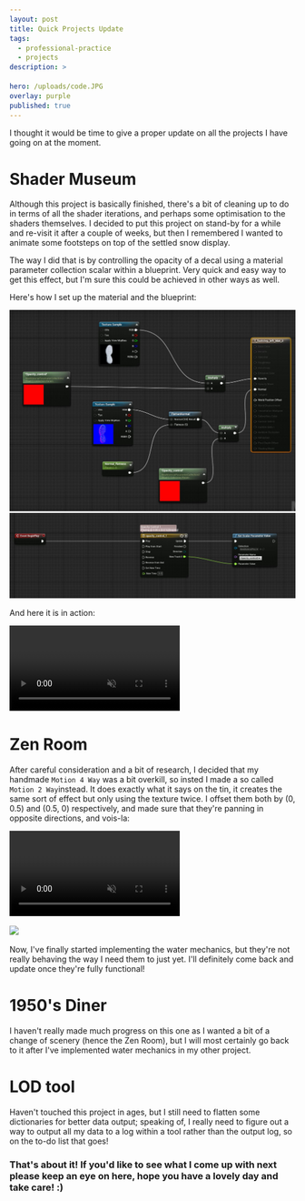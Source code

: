 ```yaml
---
layout: post
title: Quick Projects Update
tags:
  - professional-practice
  - projects
description: >
  
hero: /uploads/code.JPG
overlay: purple
published: true
---
```

I thought it would be time to give a proper update on all the projects I have going on at the moment.

# Shader Museum
Although this project is basically finished, there's a bit of cleaning up to do in terms of all the shader iterations, and perhaps some optimisation to the shaders themselves. I decided to put this project on stand-by for a while and re-visit it after a couple of weeks, but then I remembered I wanted to animate some footsteps on top of the settled snow display.

The way I did that is by controlling the opacity of a decal using a material parameter collection scalar within a blueprint. Very quick and easy way to get this effect, but I'm sure this could be achieved in other ways as well.

Here's how I set up the material and the blueprint:

![](/uploads/snow_footstep_mat.JPG)
![](/uploads/snow_footstep_BP.JPG)

And here it is in action:

<video autoplay loop muted playsinline>
  <source src="/uploads/snow_footstep_decal1.mp4" type="video/mp4">
</video>

# Zen Room
After careful consideration and a bit of research, I decided that my handmade `Motion 4 Way` was a bit overkill, so insted I made a so called `Motion 2 Way`instead. It does exactly what it says on the tin, it creates the same sort of effect but only using the texture twice. I offset them both by (0, 0.5) and (0.5, 0) respectively, and made sure that they're panning in opposite directions, and vois-la:

<video autoplay loop muted playsinline>
  <source src="/uploads/motion-2-way1.mp4" type="video/mp4">
</video>

![](/uploads/motion-2-way.JPG)

Now, I've finally started implementing the water mechanics, but they're not really behaving the way I need them to just yet. I'll definitely come back and update once they're fully functional!

# 1950's Diner
I haven't really made much progress on this one as I wanted a bit of a change of scenery (hence the Zen Room), but I will most certainly go back to it after I've implemented water mechanics in my other project. 

# LOD tool
Haven't touched this project in ages, but I still need to flatten some dictionaries for better data output; speaking of, I really need to figure out a way to output all my data to a log within a tool rather than the output log, so on the to-do list that goes!

### That's about it! If you'd like to see what I come up with next please keep an eye on here, hope you have a lovely day and take care! :)
